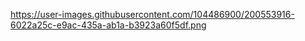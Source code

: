 https://user-images.githubusercontent.com/104486900/200553916-6022a25c-e9ac-435a-ab1a-b3923a60f5df.png

